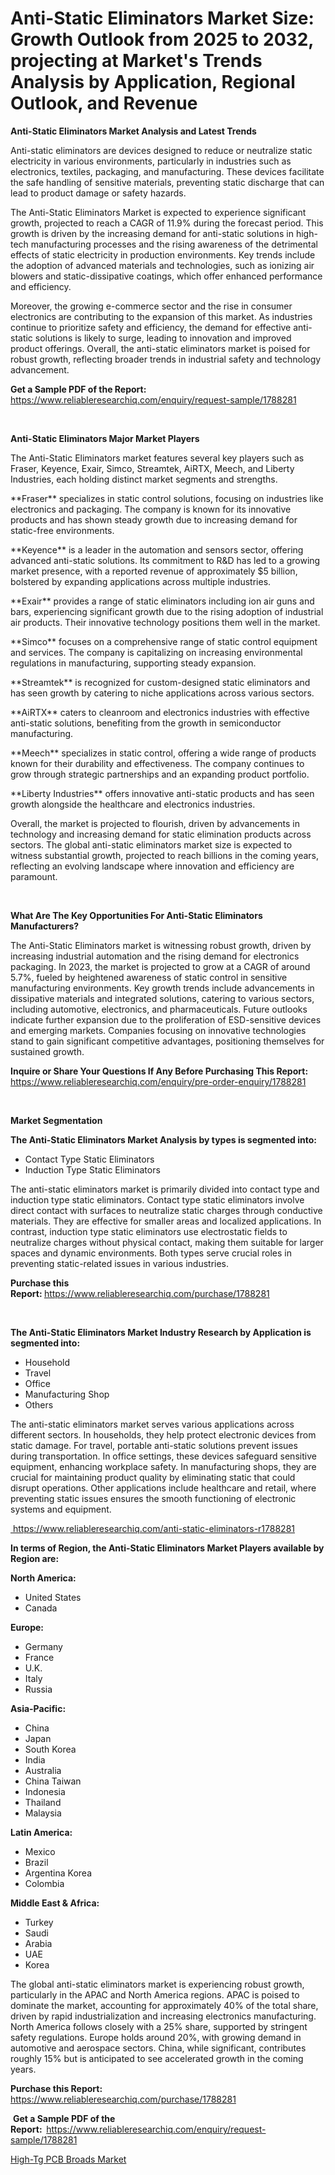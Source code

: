 <p><h1>Anti-Static Eliminators Market Size: Growth Outlook from 2025 to 2032, projecting at Market's Trends Analysis by Application, Regional Outlook, and Revenue</h1></p><p><strong>Anti-Static Eliminators Market Analysis and Latest Trends</strong></p>
<p><p>Anti-static eliminators are devices designed to reduce or neutralize static electricity in various environments, particularly in industries such as electronics, textiles, packaging, and manufacturing. These devices facilitate the safe handling of sensitive materials, preventing static discharge that can lead to product damage or safety hazards.</p><p>The Anti-Static Eliminators Market is expected to experience significant growth, projected to reach a CAGR of 11.9% during the forecast period. This growth is driven by the increasing demand for anti-static solutions in high-tech manufacturing processes and the rising awareness of the detrimental effects of static electricity in production environments. Key trends include the adoption of advanced materials and technologies, such as ionizing air blowers and static-dissipative coatings, which offer enhanced performance and efficiency.</p><p>Moreover, the growing e-commerce sector and the rise in consumer electronics are contributing to the expansion of this market. As industries continue to prioritize safety and efficiency, the demand for effective anti-static solutions is likely to surge, leading to innovation and improved product offerings. Overall, the anti-static eliminators market is poised for robust growth, reflecting broader trends in industrial safety and technology advancement.</p></p>
<p><strong>Get a Sample PDF of the Report:&nbsp;</strong> <a href="https://www.reliableresearchiq.com/enquiry/request-sample/1788281?utm_campaign=2117&utm_medium=2&utm_source=Github&utm_content=ia&utm_term=13022025&utm_id=anti-static-eliminators">https://www.reliableresearchiq.com/enquiry/request-sample/1788281</a></p>
<p>&nbsp;</p>
<p><strong>Anti-Static Eliminators Major Market Players</strong></p>
<p><p>The Anti-Static Eliminators market features several key players such as Fraser, Keyence, Exair, Simco, Streamtek, AiRTX, Meech, and Liberty Industries, each holding distinct market segments and strengths.</p><p>**Fraser** specializes in static control solutions, focusing on industries like electronics and packaging. The company is known for its innovative products and has shown steady growth due to increasing demand for static-free environments.</p><p>**Keyence** is a leader in the automation and sensors sector, offering advanced anti-static solutions. Its commitment to R&D has led to a growing market presence, with a reported revenue of approximately $5 billion, bolstered by expanding applications across multiple industries.</p><p>**Exair** provides a range of static eliminators including ion air guns and bars, experiencing significant growth due to the rising adoption of industrial air products. Their innovative technology positions them well in the market.</p><p>**Simco** focuses on a comprehensive range of static control equipment and services. The company is capitalizing on increasing environmental regulations in manufacturing, supporting steady expansion.</p><p>**Streamtek** is recognized for custom-designed static eliminators and has seen growth by catering to niche applications across various sectors. </p><p>**AiRTX** caters to cleanroom and electronics industries with effective anti-static solutions, benefiting from the growth in semiconductor manufacturing.</p><p>**Meech** specializes in static control, offering a wide range of products known for their durability and effectiveness. The company continues to grow through strategic partnerships and an expanding product portfolio.</p><p>**Liberty Industries** offers innovative anti-static products and has seen growth alongside the healthcare and electronics industries.</p><p>Overall, the market is projected to flourish, driven by advancements in technology and increasing demand for static elimination products across sectors. The global anti-static eliminators market size is expected to witness substantial growth, projected to reach billions in the coming years, reflecting an evolving landscape where innovation and efficiency are paramount.</p></p>
<p>&nbsp;</p>
<p><strong>What Are The Key Opportunities For Anti-Static Eliminators Manufacturers?</strong></p>
<p><p>The Anti-Static Eliminators market is witnessing robust growth, driven by increasing industrial automation and the rising demand for electronics packaging. In 2023, the market is projected to grow at a CAGR of around 5.7%, fueled by heightened awareness of static control in sensitive manufacturing environments. Key growth trends include advancements in dissipative materials and integrated solutions, catering to various sectors, including automotive, electronics, and pharmaceuticals. Future outlooks indicate further expansion due to the proliferation of ESD-sensitive devices and emerging markets. Companies focusing on innovative technologies stand to gain significant competitive advantages, positioning themselves for sustained growth.</p></p>
<p><strong>Inquire or Share Your Questions If Any Before Purchasing This Report:</strong> <a href="https://www.reliableresearchiq.com/enquiry/pre-order-enquiry/1788281?utm_campaign=2117&utm_medium=2&utm_source=Github&utm_content=ia&utm_term=13022025&utm_id=anti-static-eliminators">https://www.reliableresearchiq.com/enquiry/pre-order-enquiry/1788281</a></p>
<p>&nbsp;</p>
<p><strong>Market Segmentation</strong></p>
<p><strong>The Anti-Static Eliminators Market Analysis by types is segmented into:</strong></p>
<p><ul><li>Contact Type Static Eliminators</li><li>Induction Type Static Eliminators</li></ul></p>
<p><p>The anti-static eliminators market is primarily divided into contact type and induction type static eliminators. Contact type static eliminators involve direct contact with surfaces to neutralize static charges through conductive materials. They are effective for smaller areas and localized applications. In contrast, induction type static eliminators use electrostatic fields to neutralize charges without physical contact, making them suitable for larger spaces and dynamic environments. Both types serve crucial roles in preventing static-related issues in various industries.</p></p>
<p><strong>Purchase this Report:&nbsp;</strong><a href="https://www.reliableresearchiq.com/purchase/1788281?utm_campaign=2117&utm_medium=2&utm_source=Github&utm_content=ia&utm_term=13022025&utm_id=anti-static-eliminators">https://www.reliableresearchiq.com/purchase/1788281</a></p>
<p>&nbsp;</p>
<p><strong>The Anti-Static Eliminators Market Industry Research by Application is segmented into:</strong></p>
<p><ul><li>Household</li><li>Travel</li><li>Office</li><li>Manufacturing Shop</li><li>Others</li></ul></p>
<p><p>The anti-static eliminators market serves various applications across different sectors. In households, they help protect electronic devices from static damage. For travel, portable anti-static solutions prevent issues during transportation. In office settings, these devices safeguard sensitive equipment, enhancing workplace safety. In manufacturing shops, they are crucial for maintaining product quality by eliminating static that could disrupt operations. Other applications include healthcare and retail, where preventing static issues ensures the smooth functioning of electronic systems and equipment.</p></p>
<p><a href="https://www.reliableresearchiq.com/anti-static-eliminators-r1788281?utm_campaign=2117&utm_medium=2&utm_source=Github&utm_content=ia&utm_term=13022025&utm_id=anti-static-eliminators">&nbsp;https://www.reliableresearchiq.com/anti-static-eliminators-r1788281</a></p>
<p><strong>In terms of Region, the Anti-Static Eliminators Market Players available by Region are:</strong></p>
<p>
    <p> <strong> North America: </strong>
        <ul>
            <li>United States</li>
            <li>Canada</li>
        </ul>
        </p> 
    <p> <strong> Europe: </strong>
        <ul>
            <li>Germany</li>
            <li>France</li>
            <li>U.K.</li>
            <li>Italy</li>
            <li>Russia</li>
        </ul>
        </p> 
    <p> <strong> Asia-Pacific: </strong>
        <ul>
            <li>China</li>
            <li>Japan</li>
            <li>South Korea</li>
            <li>India</li>
            <li>Australia</li>
            <li>China Taiwan</li>
            <li>Indonesia</li>
            <li>Thailand</li>
            <li>Malaysia</li>
        </ul>
        </p> 
    <p> <strong> Latin America: </strong>
        <ul>
            <li>Mexico</li>
            <li>Brazil</li>
            <li>Argentina Korea</li>
            <li>Colombia</li>
        </ul>
        </p> 
    <p> <strong> Middle East & Africa: </strong>
        <ul>
            <li>Turkey</li>
            <li>Saudi</li>
            <li>Arabia</li>
            <li>UAE</li>
            <li>Korea</li>
        </ul>
    </p>
    </p>
<p><p>The global anti-static eliminators market is experiencing robust growth, particularly in the APAC and North America regions. APAC is poised to dominate the market, accounting for approximately 40% of the total share, driven by rapid industrialization and increasing electronics manufacturing. North America follows closely with a 25% share, supported by stringent safety regulations. Europe holds around 20%, with growing demand in automotive and aerospace sectors. China, while significant, contributes roughly 15% but is anticipated to see accelerated growth in the coming years.</p></p>
<p><strong>Purchase this Report: </strong><a href="https://www.reliableresearchiq.com/purchase/1788281?utm_campaign=2117&utm_medium=2&utm_source=Github&utm_content=ia&utm_term=13022025&utm_id=anti-static-eliminators">https://www.reliableresearchiq.com/purchase/1788281</a></p>
<p>&nbsp;<strong>Get a Sample PDF of the Report:&nbsp;&nbsp;</strong><a href="https://www.reliableresearchiq.com/enquiry/request-sample/1788281?utm_campaign=2117&utm_medium=2&utm_source=Github&utm_content=ia&utm_term=13022025&utm_id=anti-static-eliminators">https://www.reliableresearchiq.com/enquiry/request-sample/1788281</a></p>
<p><strong></strong></p>
<p><p><a href="https://github.com/DixieGrimes/Market-Research-Report-List-1/blob/main/high-tg-pcb-broads-market.md?utm_campaign=2117&utm_medium=2&utm_source=Github&utm_content=ia&utm_term=13022025&utm_id=anti-static-eliminators">High-Tg PCB Broads Market</a></p></p>